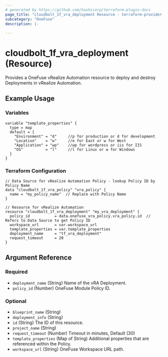 ```yaml
---
# generated by https://github.com/hashicorp/terraform-plugin-docs
page_title: "cloudbolt_1f_vra_deployment Resource - terraform-provider-cloudbolt"
subcategory: "OneFuse"
description: |-
  
---
```


# cloudbolt_1f_vra_deployment (Resource)

Provides a OneFuse vRealize Automation resource to deploy and destroy Deployments in vRealize Automation.

## Example Usage

### Variables
```hcl
variable "template_properties" {
  type = map
  default = {
    "Environment" = "d"     //p for production or d for development
    "Location"    = "w"     //e for East or w for West
    "Application" = "wp"    //wp for wordpress or iis for IIS
    "OS"          = "l"     //l for Linux or w for Windows
  }
}
```

### Terraform Configuration
```hcl
// Data Source for vRealize Automation Policy - lookup Policy ID by Policy Name
data "cloudbolt_1f_vra_policy" "vra_policy" {
  name = "my_policy_name"  // Replace with Policy Name
}

// Resource for vRealize Automation
resource "cloudbolt_1f_vra_deployment" "my_vra_deployment" {
  policy_id           = data.onefuse_vra_policy.vra_policy.id  // Refers to Data Source to get Policy ID
  workspace_url       = var.workspace_url
  template_properties = var.template_properties
  deployment_name     = "tf_vra_deployment"
  request_timeout     = 20
}
```

<!-- schema generated by tfplugindocs -->
## Argument Reference

### Required

- `deployment_name` (String) Name of the vRA Deployment.
- `policy_id` (Number) OneFuse Module Policy ID.

### Optional

- `blueprint_name` (String)
- `deployment_info` (String)
- `id` (String) The ID of this resource.
- `project_name` (String)
- `request_timeout` (Number) Timeout in minutes, Default (30)
- `template_properties` (Map of String) Additional properties that are referenced within the Policy.
- `workspace_url` (String) OneFuse Workspace URL path.


